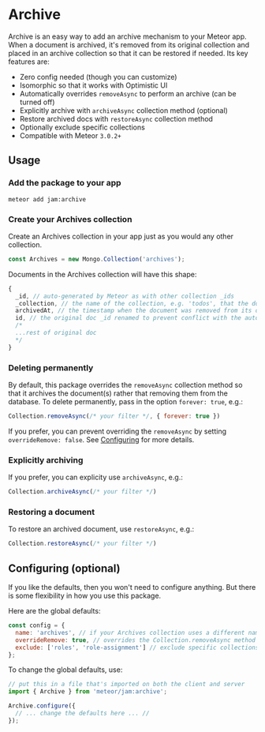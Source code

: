 # Archive

Archive is an easy way to add an archive mechanism to your Meteor app. When a document is archived, it's removed from its original collection and placed in an archive collection so that it can be restored if needed. Its key features are:

* Zero config needed (though you can customize)
* Isomorphic so that it works with Optimistic UI
* Automatically overrides `removeAsync` to perform an archive (can be turned off)
* Explicitly archive with `archiveAsync` collection method (optional)
* Restore archived docs with `restoreAsync` collection method
* Optionally exclude specific collections
* Compatible with Meteor `3.0.2+`

## Usage

### Add the package to your app
`meteor add jam:archive`

### Create your Archives collection
Create an Archives collection in your app just as you would any other collection.
```js
const Archives = new Mongo.Collection('archives');
```

Documents in the Archives collection will have this shape:
```js
{
  _id, // auto-generated by Meteor as with other collection _ids
  _collection, // the name of the collection, e.g. 'todos', that the doc belonged to originally
  archivedAt, // the timestamp when the document was removed from its original collection and inserted into the archive
  id, // the original doc _id renamed to prevent conflict with the auto-generated one above. when restored, it will be renamed back to _id automatically by this package
  /*
  ...rest of original doc
  */
}
```

### Deleting permanently
By default, this package overrides the `removeAsync` collection method so that it archives the document(s) rather that removing them from the database. To delete permanently, pass in the option `forever: true`, e.g.:
```js
Collection.removeAsync(/* your filter */, { forever: true })
```

If you prefer, you can prevent overriding the `removeAsync` by setting `overrideRemove: false`. See [Configuring](#configuring-optional) for more details.

### Explicitly archiving
If you prefer, you can explicity use `archiveAsync`, e.g.:
```js
Collection.archiveAsync(/* your filter */)
```

### Restoring a document
To restore an archived document, use `restoreAsync`, e.g.:
```js
Collection.restoreAsync(/* your filter */)
```

## Configuring (optional)
If you like the defaults, then you won't need to configure anything. But there is some flexibility in how you use this package.

Here are the global defaults:
```js
const config = {
  name: 'archives', // if your Archives collection uses a different name, you'll want to change this
  overrideRemove: true, // overrides the Collection.removeAsync method to make it an archive instead
  exclude: ['roles', 'role-assignment'] // exclude specific collections from using archive so that when they are removed, the are permanently removed from the db. defaults to excluding the collections created by the meteor roles package
};
```

To change the global defaults, use:
```js
// put this in a file that's imported on both the client and server
import { Archive } from 'meteor/jam:archive';

Archive.configure({
  // ... change the defaults here ... //
});
```
